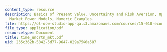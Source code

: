 ```yaml
---
content_type: resource
description: Basics of Present Value, Uncertainty and Risk Aversion, Option Value,
  Market Power Models, Numeric Examples.
file: https://ol-ocw-studio-app-qa.s3.amazonaws.com/courses/15-010-economic-analysis-for-business-decisions-fall-2004/235c362b58425d779647029a7566a587_time_uncrtn_mkt.pdf
file_type: application/pdf
resourcetype: Document
title: time_uncrtn_mkt.pdf
uid: 235c362b-5842-5d77-9647-029a7566a587
---
```

